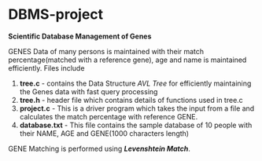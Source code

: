 # DBMS-project

**Scientific Database Management of Genes**

GENES Data of many persons is maintained with their match percentage(matched with a reference gene), age and name is maintained efficiently.
Files include

1. **tree.c** - contains the Data Structure *AVL Tree* for efficiently maintaining the Genes data with fast query processing
2. **tree.h** - header file which contains details of functions used in tree.c
3. **project.c** - This is a driver program which takes the input from a file and calculates the match percentage with reference GENE.
4. **database.txt** - This file contains the sample database of 10 people with their NAME, AGE and GENE(1000 characters length)

GENE Matching is performed using ***Levenshtein Match***.

